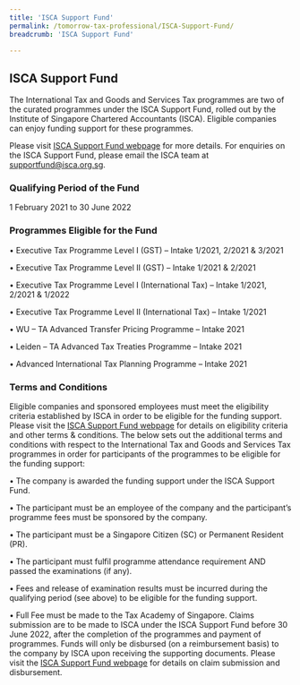 ```yaml
---
title: 'ISCA Support Fund'
permalink: /tomorrow-tax-professional/ISCA-Support-Fund/
breadcrumb: 'ISCA Support Fund'

---
```



## ISCA Support Fund

The International Tax and Goods and Services Tax programmes are two of the curated programmes under the ISCA Support Fund, rolled out by the Institute of Singapore Chartered Accountants (ISCA).  Eligible companies can enjoy funding support for these programmes.

Please visit [ISCA Support Fund webpage](https://isca.org.sg/covid-19-series/isca-support-fund/isca-support-fund---for-smps) for more details. For enquiries on the ISCA Support Fund, please email the ISCA team at supportfund@isca.org.sg. 


### **Qualifying Period of the Fund**

1 February 2021 to 30 June 2022

### **Programmes Eligible for the Fund**

•	Executive Tax Programme Level I (GST) – Intake 1/2021, 2/2021 & 3/2021

•	Executive Tax Programme Level II (GST) – Intake 1/2021 & 2/2021 

•	Executive Tax Programme Level I (International Tax) – Intake 1/2021, 2/2021 & 1/2022

•	Executive Tax Programme Level II (International Tax) – Intake 1/2021

•	WU – TA Advanced Transfer Pricing Programme – Intake 2021

•	Leiden – TA Advanced Tax Treaties Programme – Intake 2021

•	Advanced International Tax Planning Programme – Intake 2021

### **Terms and Conditions**

Eligible companies and sponsored employees must meet the eligibility criteria established by ISCA in order to be eligible for the funding support.  Please visit the [ISCA Support Fund webpage](https://isca.org.sg/covid-19-series/isca-support-fund/isca-support-fund---for-smps) for details on eligibility criteria and other terms & conditions. The below sets out the additional terms and conditions with respect to the International Tax and Goods and Services Tax programmes in order for participants of the programmes to be eligible for the funding support:

•	The company is awarded the funding support under the ISCA Support Fund. 

•	The participant must be an employee of the company and the participant’s programme fees must be sponsored by the company. 

•	The participant must be a Singapore Citizen (SC) or Permanent Resident (PR). 

•	The participant must fulfil programme attendance requirement AND passed the examinations (if any). 

•	Fees and release of examination results must be incurred during the qualifying period (see above) to be eligible for the funding support. 

• Full Fee must be made to the Tax Academy of Singapore.  Claims submission are to be made to ISCA under the ISCA Support Fund before 30 June 2022, after the completion of the programmes and payment of programmes.  Funds will only be disbursed (on a reimbursement basis) to the company by ISCA upon receiving the supporting documents.  Please visit the [ISCA Support Fund webpage](https://isca.org.sg/covid-19-series/isca-support-fund/isca-support-fund---for-smps) for details on claim submission and disbursement.



